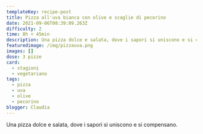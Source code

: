 ```yaml
---
templateKey: recipe-post
title: Pizza all'uva bianca con olive e scaglie di pecorino
date: 2021-09-06T08:39:09.263Z
difficulty: 2
time: 8h + 45min
description: Una pizza dolce e salata, dove i sapori si uniscono e si compensano.
featuredimage: /img/pizzauva.png
images: []
dose: 3 pizze
card:
  - stagioni
  - vegetariano
tags:
  - pizza
  - uva
  - olive
  - pecorino
blogger: Claudia
---
```

Una pizza dolce e salata, dove i sapori si uniscono e si compensano.